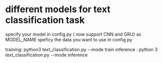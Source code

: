 # different models for text classification task

specify your model in config.py ( now support CNN and GRU)  as MODEL_NAME
speficy the data you want to use in config.py

training: python3 text_classification.py --mode train
inference : python 3 text_classification.py --mode inference

